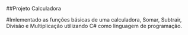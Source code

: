 ##Projeto Calculadora

#Imlementado as funções básicas de uma calculadora, Somar, Subtrair, Divisão e Multiplicação utilizando C# como linguagem de programação.
